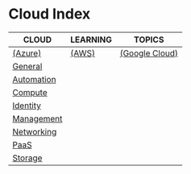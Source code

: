 # Cloud Index

|CLOUD|LEARNING|TOPICS|
|---|---|---|
|[(Azure)](azure-index)|[(AWS)](aws-index)|[(Google Cloud)](google-cloud-index)|
|[General](cloud/azure/azure-general)|||
|[Automation](cloud/azure/azure-automation)|||
|[Compute](cloud/azure/azure-compute)|||
|[Identity](cloud/azure/azure-identity)|||
|[Management](cloud/azure/azure-management)|||
|[Networking](azure-networking)|||
|[PaaS](azure-paas)|||
|[Storage](azure-storage)|||